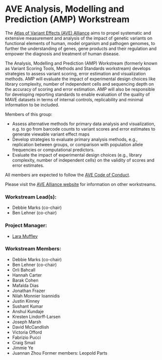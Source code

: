 # AVE Analysis, Modelling and Prediction (AMP) Workstream 

The [Atlas of Variant Effects (AVE) Alliance](https://www.varianteffect.org) aims to propel systematic and extensive measurement and analysis of the impact of genetic variants on functional elements of human, model organism and pathogen genomes, to further the understanding of genes, gene products and their regulation and empower the diagnosis and treatment of human disease.

The Analysis, Modelling and Prediction (AMP) Workstream (formerly known as Variant Scoring Tools, Methods and Standards workstream) develops strategies to assess variant scoring, error estimation and visualization methods. AMP will evaluate the impact of experimental design choices like library complexity, number of independent cells and sequencing depth on the accuracy of scoring and error estimation. AMP will also be responsible for developing reporting standards to enable evaluation of the quality of MAVE datasets in terms of internal controls, replicability and minimal information to be included.

Members of this group:

* Assess alternative methods for primary data analysis and visualization, e.g. to go from barcode counts to variant scores and error estimates to generate viewable variant effect maps
* Develop strategies to evaluate primary analysis methods, e.g., replication between groups, or comparison with population allele frequencies or computational predictors.
* Evaluate the impact of experimental design choices (e.g., library complexity, number of independent cells) on the validity of scores and error estimates.

All members are expected to follow the [AVE Code of Conduct](https://www.varianteffect.org/code-of-conduct).

Please visit the [AVE Alliance website](https://www.varianteffect.org/workstreams) for information on other workstreams.

### Workstream Lead(s): 
* Debbie Marks (co-chair)
* Ben Lehner (co-chair)

### Project Manager: 
* [Lara Muffley](mailto:muffley@uw.edu?subject=AVE%20AMP%20Workstream)

### Workstream Members:
* Debbie Marks (co-chair)
* Ben Lehner (co-chair) 
* Orli Bahcall 
* Hannah Carter
* Barak Cohen 
* Mafalda Dias 
* Jonathan Frazer 
* Nilah Monnier Ioannidis 
* Justin Kinney 
* Sushant Kumar
* Anshul Kundaje 
* Kresten Lindorff-Larsen 
* Joseph Marsh 
* David McCandlish 
* Victoria Offord 
* Fabrizio Pucci 
* Craig Smail
* Jimmie Ye
* Juannan Zhou
Former members: Leopold Parts
